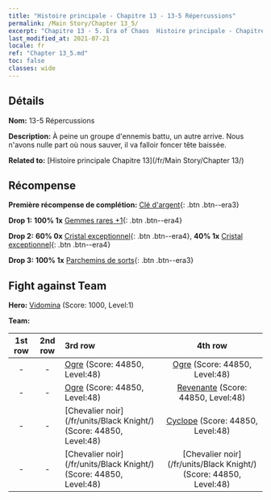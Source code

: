 ```yaml
---
title: "Histoire principale - Chapitre 13 - 13-5 Répercussions"
permalink: /Main Story/Chapter 13_5/
excerpt: "Chapitre 13 - 5. Era of Chaos  Histoire principale - Chapitre 13_5. 13-5 Répercussions"
last_modified_at: 2021-07-21
locale: fr
ref: "Chapter 13_5.md"
toc: false
classes: wide
---
```


## Détails

 **Nom:** 13-5 Répercussions

 **Description:** À peine un groupe d'ennemis battu, un autre arrive. Nous n'avons nulle part où nous sauver, il va falloir foncer tête baissée.

 **Related to:** [Histoire principale Chapitre 13](/fr/Main Story/Chapter 13/)

## Récompense

 **Première récompense de complétion:** [Clé d'argent](/ItemsFR/con_693/){: .btn .btn--era3}

 **Drop 1:** **100% 1x** [Gemmes rares +1](/ItemsFR/mat_44/){: .btn .btn--era4}

 **Drop 2:** **60% 0x** [Cristal exceptionnel](/ItemsFR/mat_38/){: .btn .btn--era4}, **40% 1x** [Cristal exceptionnel](/ItemsFR/mat_38/){: .btn .btn--era4}

 **Drop 3:** **100% 1x** [Parchemins de sorts](/ItemsFR/con_694/){: .btn .btn--era3}


## Fight against Team
 **Hero:** [Vidomina](/fr/heroes/Vidomina/) (Score: 1000, Level:1)

 **Team:**


  | 1st row | 2nd row | 3rd row | 4th row |
  |:----:|:----:|:----|:----:|
  | - | - | [Ogre](/fr/units/Ogre/) (Score: 44850, Level:48)  | [Ogre](/fr/units/Ogre/) (Score: 44850, Level:48)  |
  | - | - | [Ogre](/fr/units/Ogre/) (Score: 44850, Level:48)  | [Revenante](/fr/units/Wight/) (Score: 44850, Level:48)  |
  | - | - | [Chevalier noir](/fr/units/Black Knight/) (Score: 44850, Level:48)  | [Cyclope](/fr/units/Cyclops/) (Score: 44850, Level:48)  |
  | - | - | [Chevalier noir](/fr/units/Black Knight/) (Score: 44850, Level:48)  | [Chevalier noir](/fr/units/Black Knight/) (Score: 44850, Level:48)  |


